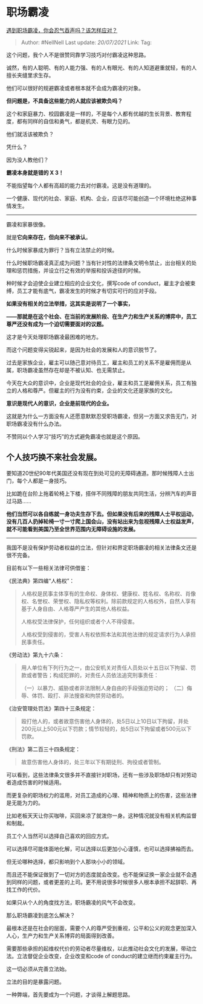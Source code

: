 # 职场霸凌
[遇到职场霸凌，你会忍气吞声吗？该怎样应对？](https://www.zhihu.com/question/462014220/answer/1913172618)

> Author: #NellNell
> Last update: *20/07/2021*
> Link:
> Tag:

这个问题，我个人不是很赞同靠学习技巧对付霸凌这种思路。

诚然，有的人聪明、有的人能力强、有的人有眼光、有的人知道避重就轻，有的人擅长夹缝里求生存。

他们可以很好的规避霸凌或者根本就不会成为霸凌的对象。

**但问题是，不具备这些能力的人就应该被欺负吗？**

这个和家庭暴力、校园霸凌是一样的，不是每个人都有优越的生长背景、教育程度，都有同样的自信和勇气，都是机灵、有眼力见的。

他们就活该被欺负？

凭什么？

因为没人教他们？

**霸凌本身就是错的 X 3！**

不能指望每个人都有高超的能力去对付霸凌。这是没有道理的。

一个健康、现代的社会、家庭、机构、企业，应该尽可能创造一个环境杜绝这种事情发生。

---

霸凌和家暴很像。

就是**它向来存在，但向来不被承认**。

什么时候家暴成为罪行？当有立法禁止的时候。

什么时候职场霸凌真正成为问题？当有针对性的法律条文明令禁止，出台相关的处理和惩罚措施，并设立行之有效的举报和投诉途径的时候。

种时候才会迫使企业建立相应的企业文化，撰写code of conduct，雇主才会被束缚，员工才能有底气，霸凌发生的时候才有切实可行的应对手段。

**如果没有相关的立法举措，这其实是说明了一个事实，**

**——那就是在这个社会、在当前的发展阶段、在生产力和生产关系的博弈中，员工尊严还没有成为一个迫切需要面对的议题。**

这才是今天处理职场霸凌最困难的地方。

而这个问题变得尖锐起来，是因为社会的发展和人的意识脱节了。

过去是家族企业，雇主可以随己意对待员工，雇主和员工的关系不是雇佣而是从属，职场霸凌虽然存在却是不被认知、也无需禁止。

今天在大众的意识中，企业是现代社会的企业，雇主和员工是雇佣关系，员工有独立的人格和尊严。但雇主的行为没有约束，企业的文化还是家族的文化。

**意识是现代人的意识，企业是前现代的企业。**

这就是为什么一方面没有人还愿意默默忍受职场霸凌，但另一方面又求告无门，对职场霸凌没有什么办法。

不赞同以个人学习“技巧”的方式避免霸凌也就是这个原因。

## **个人技巧换不来社会发展。**

要知道20世纪90年代美国还没有现在到处可见的无障碍通道。那时候残障人士出门，每个人都是一身技巧。

比如跪在台阶上拖着轮椅上下楼，搭伴不同残障的朋友共同生活，分辨汽车的声音过马路……

**他们当然可以各自练就一身功夫生存下去。但如果没有后来的残障人士平权运动，没有几百人扔掉轮椅一寸一寸爬上国会山，没有站出来为忽视残障人士权益发声，就不可能看到美国乃至全世界范围内无障碍设施的发展。**

---

我国不是没有保护劳动者权益的立法，但针对和界定职场霸凌的相关法律条文还是很不完备。

目前有以下一些相关法律可供借鉴：

《民法典》第四编“人格权”：

> 人格权是民事主体享有的生命权、身体权、健康权、姓名权、名称权、肖像权、名誉权、荣誉权、隐私权等权利。除前款规定的人格权外，自然人享有基于人身自由、人格尊严产生的其他人格权益。
>
> 人格权受法律保护，任何组织或者个人不得侵害。
>
> 人格权受到侵害的，受害人有权依照本法和其他法律的规定请求行为人承担民事责任。

《劳动法》第九十六条：

> 用人单位有下列行为之一，由公安机关对责任人员处以十五日以下拘留、罚款或者警告；构成犯罪的，对责任人员依法追究刑事责任：
>
> （一）以暴力、威胁或者非法限制人身自由的手段强迫劳动的；
> （二）侮辱、体罚、殴打、非法搜查和拘禁劳动者的。

《治安管理处罚法》第四十三条规定：

> 殴打他人的，或者故意伤害他人身体的，处5日以上10日以下拘留，并处200元以上500元以下罚款；情节较轻的，处5日以下拘留或者500元以下罚款。

《刑法》第二百三十四条规定：

> 故意伤害他人身体的，处三年以下有期徒刑、拘役或者管制。

可以看到，这些法律条文很多并不直接针对职场，还有一些涉及职场却只有对劳动者造成伤害的时候适用。

而更复杂的职场权力的滥用，对员工造成的心理、精神和物质上的伤害，这些法律是无能为力的。

比如老板天天让你买咖啡，买回来凉了就泼你一身。这种情况就没有相关机构监督和制裁。

员工个人当然可以选择自己喜欢的回应方式。

可以选择尽可能体面地化解，可以选择以后更加小心谨慎，也可以选择拂袖而去。

但无论哪种选择，都只影响到个人那块小小的领域。

而且还不能保证做到了一切对方的态度就会改变。也不能保证换一家企业就不会遇到同样的问题，或者更差的上司。更不用说很多时候很多人根本承担不起辞职、再找工作的代价。

如果只从个人的角度找方法，职场霸凌的风气不会改变。

那么职场霸凌到底怎么解决？

最根本还是在社会的层面，需要个人的尊严受到重视，公平和公义的观念更加深入人心，生产力和生产关系博弈的局面得到改善。

需要那些承担的起维权代价的劳动者尽量维权，以此推动社会文化的发展，带动立法。立法督促企业改变，企业改变和code of conduct的建立继而约束雇主行为。

这一切必须从完善立法始。

立法的目的是暴露问题。

一种弊端，首先要成为一个问题，才谈得上解题思路。
